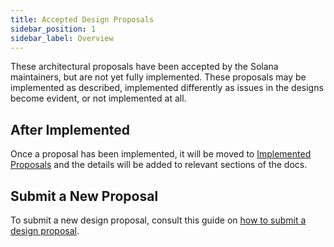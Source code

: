 ```yaml
---
title: Accepted Design Proposals
sidebar_position: 1
sidebar_label: Overview
---
```


These architectural proposals have been accepted by the Solana maintainers, but are not yet fully implemented. These proposals may be implemented as described, implemented differently as issues in the designs become evident, or not implemented at all.

## After Implemented

Once a proposal has been implemented, it will be moved to [Implemented Proposals](../implemented-proposals/index.md) and the details will be added to relevant sections of the docs.

## Submit a New Proposal

To submit a new design proposal, consult this guide on [how to submit a design proposal](../proposals.md#submit-a-design-proposal).
